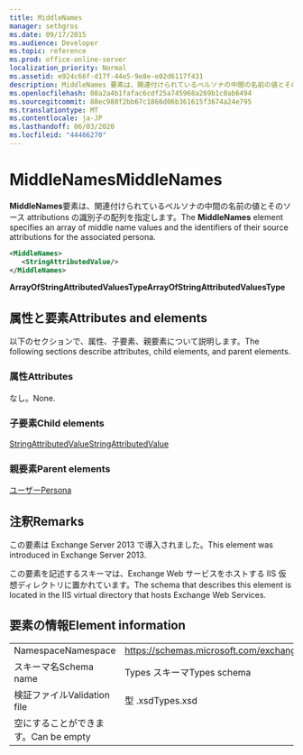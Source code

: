```yaml
---
title: MiddleNames
manager: sethgros
ms.date: 09/17/2015
ms.audience: Developer
ms.topic: reference
ms.prod: office-online-server
localization_priority: Normal
ms.assetid: e924c66f-d17f-44e5-9e8e-e02d6117f431
description: MiddleNames 要素は、関連付けられているペルソナの中間の名前の値とそのソース attributions の識別子の配列を指定します。
ms.openlocfilehash: 08a2a4b1fafac6cdf25a745968a269b1c0ab6494
ms.sourcegitcommit: 88ec988f2bb67c1866d06b361615f3674a24e795
ms.translationtype: MT
ms.contentlocale: ja-JP
ms.lasthandoff: 06/03/2020
ms.locfileid: "44466270"
---
```

# <a name="middlenames"></a><span data-ttu-id="19443-103">MiddleNames</span><span class="sxs-lookup"><span data-stu-id="19443-103">MiddleNames</span></span>

<span data-ttu-id="19443-104">**MiddleNames**要素は、関連付けられているペルソナの中間の名前の値とそのソース attributions の識別子の配列を指定します。</span><span class="sxs-lookup"><span data-stu-id="19443-104">The **MiddleNames** element specifies an array of middle name values and the identifiers of their source attributions for the associated persona.</span></span> 
  
```XML
<MiddleNames>
   <StringAttributedValue/>
</MiddleNames>
```

 <span data-ttu-id="19443-105">**ArrayOfStringAttributedValuesType**</span><span class="sxs-lookup"><span data-stu-id="19443-105">**ArrayOfStringAttributedValuesType**</span></span>
## <a name="attributes-and-elements"></a><span data-ttu-id="19443-106">属性と要素</span><span class="sxs-lookup"><span data-stu-id="19443-106">Attributes and elements</span></span>

<span data-ttu-id="19443-107">以下のセクションで、属性、子要素、親要素について説明します。</span><span class="sxs-lookup"><span data-stu-id="19443-107">The following sections describe attributes, child elements, and parent elements.</span></span>
  
### <a name="attributes"></a><span data-ttu-id="19443-108">属性</span><span class="sxs-lookup"><span data-stu-id="19443-108">Attributes</span></span>

<span data-ttu-id="19443-109">なし。</span><span class="sxs-lookup"><span data-stu-id="19443-109">None.</span></span>
  
### <a name="child-elements"></a><span data-ttu-id="19443-110">子要素</span><span class="sxs-lookup"><span data-stu-id="19443-110">Child elements</span></span>

[<span data-ttu-id="19443-111">StringAttributedValue</span><span class="sxs-lookup"><span data-stu-id="19443-111">StringAttributedValue</span></span>](stringattributedvalue.md)
  
### <a name="parent-elements"></a><span data-ttu-id="19443-112">親要素</span><span class="sxs-lookup"><span data-stu-id="19443-112">Parent elements</span></span>

[<span data-ttu-id="19443-113">ユーザー</span><span class="sxs-lookup"><span data-stu-id="19443-113">Persona</span></span>](persona.md)
  
## <a name="remarks"></a><span data-ttu-id="19443-114">注釈</span><span class="sxs-lookup"><span data-stu-id="19443-114">Remarks</span></span>

<span data-ttu-id="19443-115">この要素は Exchange Server 2013 で導入されました。</span><span class="sxs-lookup"><span data-stu-id="19443-115">This element was introduced in Exchange Server 2013.</span></span>
  
<span data-ttu-id="19443-116">この要素を記述するスキーマは、Exchange Web サービスをホストする IIS 仮想ディレクトリに置かれています。</span><span class="sxs-lookup"><span data-stu-id="19443-116">The schema that describes this element is located in the IIS virtual directory that hosts Exchange Web Services.</span></span>
  
## <a name="element-information"></a><span data-ttu-id="19443-117">要素の情報</span><span class="sxs-lookup"><span data-stu-id="19443-117">Element information</span></span>

|||
|:-----|:-----|
|<span data-ttu-id="19443-118">Namespace</span><span class="sxs-lookup"><span data-stu-id="19443-118">Namespace</span></span>  <br/> |https://schemas.microsoft.com/exchange/services/2006/types  <br/> |
|<span data-ttu-id="19443-119">スキーマ名</span><span class="sxs-lookup"><span data-stu-id="19443-119">Schema name</span></span>  <br/> |<span data-ttu-id="19443-120">Types スキーマ</span><span class="sxs-lookup"><span data-stu-id="19443-120">Types schema</span></span>  <br/> |
|<span data-ttu-id="19443-121">検証ファイル</span><span class="sxs-lookup"><span data-stu-id="19443-121">Validation file</span></span>  <br/> |<span data-ttu-id="19443-122">型 .xsd</span><span class="sxs-lookup"><span data-stu-id="19443-122">Types.xsd</span></span>  <br/> |
|<span data-ttu-id="19443-123">空にすることができます。</span><span class="sxs-lookup"><span data-stu-id="19443-123">Can be empty</span></span>  <br/> ||
   

